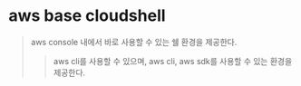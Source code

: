 # aws base cloudshell

> aws console 내에서 바로 사용할 수 있는 쉘 환경을 제공한다.
>
> > aws cli를 사용할 수 있으며, aws cli, aws sdk를 사용할 수 있는 환경을 제공한다.
